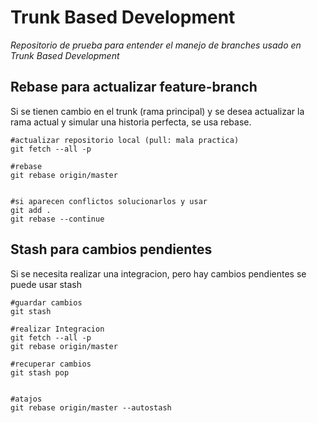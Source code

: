 # Trunk Based Development

*Repositorio de prueba para entender el manejo de branches usado en Trunk Based Development*


## Rebase para actualizar feature-branch 

Si se tienen cambio en el trunk (rama principal) y se desea actualizar la rama actual y simular una historia perfecta, se usa rebase.

```
#actualizar repositorio local (pull: mala practica)
git fetch --all -p

#rebase
git rebase origin/master


#si aparecen conflictos solucionarlos y usar
git add .
git rebase --continue

```



## Stash para cambios pendientes
Si se necesita realizar una integracion, pero hay cambios pendientes se puede usar stash

```
#guardar cambios
git stash

#realizar Integracion
git fetch --all -p
git rebase origin/master

#recuperar cambios
git stash pop


#atajos
git rebase origin/master --autostash
```






